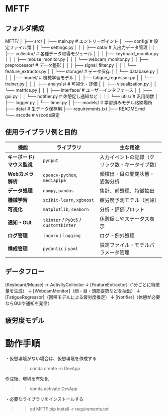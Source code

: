 # MFTF

## フォルダ構成
MFTF/
│
├── src/
│   ├── main.py                # エントリーポイント
│   ├── config/                # 設定ファイル類
│   │   └── settings.py
│   │
│   ├── data/                  # 入出力データ管理
│   │   ├── collector/         # 各種データ取得モジュール
│   │   │   ├── keyboard_monitor.py
│   │   │   ├── mouse_monitor.py
│   │   │   └── webcam_monitor.py
│   │   ├── preprocessor/      # データ整形
│   │   │   ├── signal_filter.py
│   │   │   └── feature_extractor.py
│   │   └── storage/           # データ保存
│   │       └── database.py
│   │
│   ├── model/                 # 機械学習モデル
│   │   ├── fatigue_regressor.py
│   │   └── trainer.py
│   │
│   ├── analysis/              # 可視化・評価
│   │   ├── visualization.py
│   │   └── metrics.py
│   │
│   ├── interface/             # ユーザーインタフェース
│   │   ├── gui.py
│   │   └── notifier.py        # 休憩促し通知など
│   │
│   └── utils/                 # 汎用関数
│       ├── logger.py
│       └── timer.py
│
├── models/                    # 学習済みモデル格納場所
├── data/                      # 生データ保存用
├── requirements.txt
├── README.md
└──.vscode                     # vscode設定

## 使用ライブラリ例と目的
| 機能              | ライブラリ                                 | 主な用途                    |
| --------------- | ------------------------------------- | ----------------------- |
| **キーボード/マウス監視** | `pynput`                              | 入力イベントの記録（クリック数・キータイプ数） |
| **Webカメラ解析**    | `opencv-python`, `mediapipe`          | 顔検出・目の開閉状態・姿勢分析         |
| **データ処理**       | `numpy`, `pandas`                     | 集計、前処理、特徴抽出             |
| **機械学習**        | `scikit-learn`, `xgboost`             | 疲労度予測モデル（回帰）            |
| **可視化**         | `matplotlib`, `seaborn`               | 分析・評価プロット               |
| **通知・GUI**      | `tkinter` / `PyQt5` / `customtkinter` | 休憩促しやステータス表示            |
| **ログ管理**        | `loguru` / `logging`                  | ログ・例外処理                 |
| **構成管理**        | `pydantic` / `yaml`                   | 設定ファイル・モデルパラメータ管理       |

## データフロー
[Keyboard/Mouse] → ActivityCollector
        ↓
   [FeatureExtractor]（1分ごとに特徴量を生成）
        ↓
   [WebcamMonitor]（顔・目・頭部姿勢などを抽出）
        ↓
   [FatigueRegressor]（回帰モデルによる疲労度推定）
        ↓
   [Notifier]（休憩が必要ならGUIや通知を発信）

## 疲労度モデル

# 動作手順
・仮想環境がない場合は、仮想環境を作成する
>> conda create -n DevApp

作成後、環境を有効化
>> conda activate DevApp

・必要なライブラリをインストールする
>> cd MFTF
>> pip install -r requirements.txt